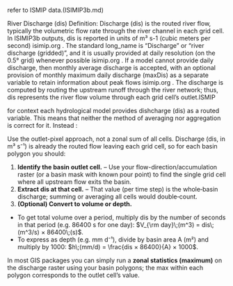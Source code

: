 refer to ISMIP data.(ISIMIP3b.md)



River Discharge (dis)
Definition: Discharge (dis) is the routed river flow, typically the volumetric flow rate through the river channel in each grid cell. In ISIMIP3b outputs, dis is reported in units of m³ s-1 (cubic meters per second)
isimip.org
. The standard long_name is “Discharge” or “river discharge (gridded)”, and it is usually provided at daily resolution (on the 0.5° grid) whenever possible
isimip.org
. If a model cannot provide daily discharge, then monthly average discharge is accepted, with an optional provision of monthly maximum daily discharge (maxDis) as a separate variable to retain information about peak flows
isimip.org
. The discharge is computed by routing the upstream runoff through the river network; thus, dis represents the river flow volume through each grid cell’s outlet.ISMIP

for context each hydrological model provides dishcharge (dis) as a routed variable. This means that neither the method of averaging nor aggregation is correct for it. Instead :

Use the outlet-pixel approach, not a zonal sum of all cells.  Discharge (dis, in m³ s⁻¹) is already the routed flow leaving each grid cell, so for each basin polygon you should:

1. **Identify the basin outlet cell.**
   – Use your flow-direction/accumulation raster (or a basin mask with known pour point) to find the single grid cell where all upstream flow exits the basin.
2. **Extract dis at that cell.**
   – That value (per time step) is the whole‐basin discharge; summing or averaging all cells would double‐count.
3. **(Optional) Convert to volume or depth.**

* To get total volume over a period, multiply dis by the number of seconds in that period (e.g. 86400 s for one day):
  $V_{\rm day}\;(m^3) = dis\;(m^3/s) × 86400\;(s)$.
* To express as depth (e.g. mm d⁻¹), divide by basin area A (m²) and multiply by 1000:
  $h\;(mm/d) = \frac{dis × 86400}{A} × 1000$.

In most GIS packages you can simply run a **zonal statistics (maximum)** on the discharge raster using your basin polygons; the max within each polygon corresponds to the outlet cell’s value.

